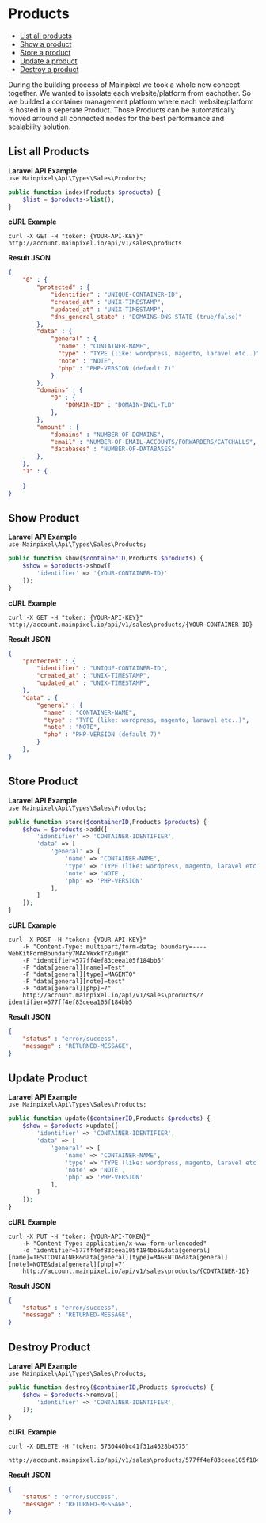 # Products
- [List all products](#list-all-product)
- [Show a product](#show-product)
- [Store a product](#store-product)
- [Update a product](#update-product)
- [Destroy a product](#destroy-product)

During the building process of Mainpixel we took a whole new concept together. We wanted to issolate each website/platform from eachother. So we builded a container management platform where each website/platform is hosted in a seperate Product. Those Products can be automatically moved arround all connected nodes for the best performance and scalability solution.

<a name="list-all-Products"></a>
## List all Products


**Laravel API Example**     
`use Mainpixel\Api\Types\Sales\Products;`    

```php
public function index(Products $products) {
    $list = $products->list();
}
```

**cURL Example**
```curl
curl -X GET -H "token: {YOUR-API-KEY}" http://account.mainpixel.io/api/v1/sales\products
```

**Result JSON**

```json
{
    "0" : {
        "protected" : {
            "identifier" : "UNIQUE-CONTAINER-ID",
            "created_at" : "UNIX-TIMESTAMP",
            "updated_at" : "UNIX-TIMESTAMP",
            "dns_general_state" : "DOMAINS-DNS-STATE (true/false)"
        },
        "data" : {
            "general" : {
              "name" : "CONTAINER-NAME",
              "type" : "TYPE (like: wordpress, magento, laravel etc..)",
              "note" : "NOTE",
              "php" : "PHP-VERSION (default 7)"
            }
        },
        "domains" : {
            "0" : {
                "DOMAIN-ID" : "DOMAIN-INCL-TLD"
            },                                                    
        },
        "amount" : {
            "domains" : "NUMBER-OF-DOMAINS",
            "email" : "NUMBER-OF-EMAIL-ACCOUNTS/FORWARDERS/CATCHALLS",
            "databases" : "NUMBER-OF-DATABASES"
        },
    },
    "1" : {
        
    }
}
```

<a name="show-Product"></a>
## Show Product

**Laravel API Example**     
`use Mainpixel\Api\Types\Sales\Products;`    

```php
public function show($containerID,Products $products) {
    $show = $products->show([
        'identifier' => '{YOUR-CONTAINER-ID}'
    ]);
}
```

**cURL Example**
```curl
curl -X GET -H "token: {YOUR-API-KEY}" http://account.mainpixel.io/api/v1/sales\products/{YOUR-CONTAINER-ID}
```

**Result JSON**

```json
{
    "protected" : {
        "identifier" : "UNIQUE-CONTAINER-ID",
        "created_at" : "UNIX-TIMESTAMP",
        "updated_at" : "UNIX-TIMESTAMP",
    },
    "data" : {
        "general" : {
          "name" : "CONTAINER-NAME",
          "type" : "TYPE (like: wordpress, magento, laravel etc..)",
          "note" : "NOTE",
          "php" : "PHP-VERSION (default 7)"
        }
    },
}
```

<a name="store-Product"></a>
## Store Product

**Laravel API Example**     
`use Mainpixel\Api\Types\Sales\Products;`    

```php
public function store($containerID,Products $products) {
    $show = $products->add([
        'identifier' => 'CONTAINER-IDENTIFIER',
        'data' => [
            'general' => [
                'name' => 'CONTAINER-NAME',
                'type' => 'TYPE (like: wordpress, magento, laravel etc..)',
                'note' => 'NOTE',
                'php' => 'PHP-VERSION'
            ],
        ]
    ]);
}
```

**cURL Example**
```curl
curl -X POST -H "token: {YOUR-API-KEY}" 
	-H "Content-Type: multipart/form-data; boundary=----WebKitFormBoundary7MA4YWxkTrZu0gW" 
	-F "identifier=577ff4ef83ceea105f184bb5" 
	-F "data[general][name]=Test" 
	-F "data[general][type]=MAGENTO" 
	-F "data[general][note]=test" 
	-F "data[general][php]=7" 
	http://account.mainpixel.io/api/v1/sales\products/?identifier=577ff4ef83ceea105f184bb5
```

**Result JSON**

```json
{
    "status" : "error/success",
    "message" : "RETURNED-MESSAGE",
}
```

<a name="update-Product"></a>
## Update Product

**Laravel API Example**     
`use Mainpixel\Api\Types\Sales\Products;`    

```php
public function update($containerID,Products $products) {
    $show = $products->update([
        'identifier' => 'CONTAINER-IDENTIFIER',
        'data' => [
            'general' => [
                'name' => 'CONTAINER-NAME',
                'type' => 'TYPE (like: wordpress, magento, laravel etc..)',
                'note' => 'NOTE',
                'php' => 'PHP-VERSION'
            ],
        ]
    ]);
}
```

**cURL Example**
```curl
curl -X PUT -H "token: {YOUR-API-TOKEN}" 
	-H "Content-Type: application/x-www-form-urlencoded" 
	-d 'identifier=577ff4ef83ceea105f184bb5&data[general][name]=TESTCONTAINER&data[general][type]=MAGENTO&data[general][note]=NOTE&data[general][php]=7' 
	http://account.mainpixel.io/api/v1/sales\products/{CONTAINER-ID}
```

**Result JSON**

```json
{
    "status" : "error/success",
    "message" : "RETURNED-MESSAGE",
}
```

<a name="destroy-Product"></a>
## Destroy Product

**Laravel API Example**     
`use Mainpixel\Api\Types\Sales\Products;`    

```php
public function destroy($containerID,Products $products) {
    $show = $products->remove([
        'identifier' => 'CONTAINER-IDENTIFIER',
    ]);
}
```

**cURL Example**
```curl
curl -X DELETE -H "token: 5730440bc41f31a4528b4575" 
	http://account.mainpixel.io/api/v1/sales\products/577ff4ef83ceea105f184bb5
```

**Result JSON**

```json
{
    "status" : "error/success",
    "message" : "RETURNED-MESSAGE",
}
```
